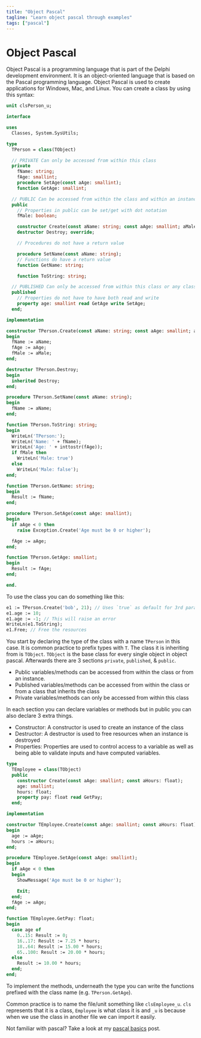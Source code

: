 ```yaml
---
title: "Object Pascal"
tagline: "Learn object pascal through examples"
tags: ["pascal"]
---
```


# Object Pascal

Object Pascal is a programming language that is part of the Delphi development
environment. It is an object-oriented language that is based on the Pascal
programming language. Object Pascal is used to create applications for Windows,
Mac, and Linux. You can create a class by using this syntax:

```pascal
unit clsPerson_u;

interface

uses
  Classes, System.SysUtils;

type
  TPerson = class(TObject)

  // PRIVATE Can only be accessed from within this class
  private
    fName: string;
    fAge: smallint;
    procedure SetAge(const aAge: smallint);
    function GetAge: smallint;

  // PUBLIC Can be accessed from within the class and within an instance
  public
    // Properties in public can be set/get with dot notation
    fMale: boolean;

    constructor Create(const aName: string; const aAge: smallint; aMale: boolean = true);
    destructor Destroy; override;

    // Procedures do not have a return value

    procedure SetName(const aName: string);
    // Functions do have a return value
    function GetName: string;

    function ToString: string;

  // PUBLISHED Can only be accessed from within this class or any class that inherits it
  published
    // Properties do not have to have both read and write
    property age: smallint read GetAge write SetAge;
  end;

implementation

constructor TPerson.Create(const aName: string; const aAge: smallint; aMale: boolean = true);
begin
  fName := aName;
  fAge := aAge;
  fMale := aMale;
end;

destructor TPerson.Destroy;
begin
  inherited Destroy;
end;

procedure TPerson.SetName(const aName: string);
begin
  fName := aName;
end;

function TPerson.ToString: string;
begin
  WriteLn('TPerson:');
  WriteLn('Name: ' + fName);
  WriteLn('Age: ' + inttostr(fAge));
  if fMale then
    WriteLn('Male: true')
  else
    WriteLn('Male: false');
end;

function TPerson.GetName: string;
begin
  Result := fName;
end;

procedure TPerson.SetAge(const aAge: smallint);
begin
  if aAge < 0 then
    raise Exception.Create('Age must be 0 or higher');

  fAge := aAge;
end;

function TPerson.GetAge: smallint;
begin
  Result := fAge;
end;

end.
```

To use the class you can do something like this:

```pascal
e1 := TPerson.Create('bob', 21); // Uses `true` as default for 3rd param
e1.age := 10;
e1.age := -1; // This will raise an error
WriteLn(e1.ToString);
e1.Free; // Free the resources
```

You start by declaring the type of the class with a name `TPerson` in this case.
It is common practice to prefix types with `T`. The class it is inheriting from
is `TObject`. `TObject` is the base class for every single object in object
pascal. Afterwards there are 3 sections `private`, `published`, & `public`.

- Public variables/methods can be accessed from within the class or from an
  instance.
- Published variables/methods can be accessed from within the class or from a class
  that inherits the class
- Private variables/methods can only be accessed from within this class

In each section you can declare variables or methods but in public you can also declare 3 extra things.

- Constructor: A constructor is used to create an instance of the class
- Destructor: A destructor is used to free resources when an instance is destroyed
- Properties: Properties are used to control access to a variable as well as being
  able to validate inputs and have computed variables.

```pascal
type
  TEmployee = class(TObject)
  public
    constructor Create(const aAge: smallint; const aHours: float);
    age: smallint;
    hours: float;
    property pay: float read GetPay;
  end;

implementation

constructor TEmployee.Create(const aAge: smallint; const aHours: float);
begin
  age := aAge;
  hours := aHours;
end;

procedure TEmployee.SetAge(const aAge: smallint);
begin
  if aAge < 0 then
  begin
    ShowMessage('Age must be 0 or higher');

    Exit;
  end;
  fAge := aAge;
end;

function TEmployee.GetPay: float;
begin
  case age of
    0..15: Result := 0;
    16..17: Result := 7.25 * hours;
    18..64: Result := 15.00 * hours;
    65..100: Result := 20.00 * hours;
  else
    Result := 10.00 * hours;
  end;
end;
```

To implement the methods, underneath the type you can write the functions
prefixed with the class name (e.g. `TPerson.GetAge`).

Common practice is to name the file/unit something like `clsEmployee_u`. `cls`
represents that it is a class, `Employee` is what class it is and `_u` is
because when we use the class in another file we can import it easily.

Not familiar with pascal? Take a look at my [pascal basics](/blog/pascal-basics)
post.
